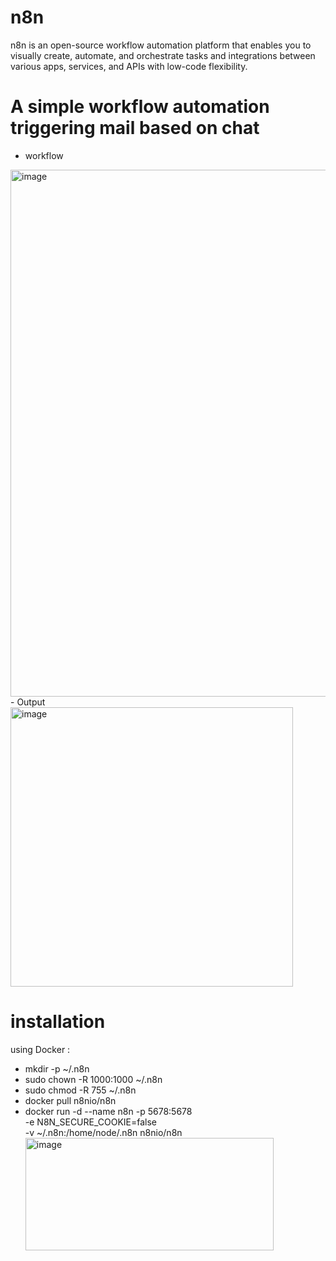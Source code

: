 # n8n
n8n is an open-source workflow automation platform that enables you to visually create, automate, and orchestrate tasks and integrations between various apps, services, and APIs with low-code flexibility.

# A simple workflow automation triggering mail based on chat 
- workflow
<img width="1664" height="843" alt="image" src="https://github.com/user-attachments/assets/90297d14-2041-4b19-a8cc-9962eeb76e37" />
- Output
<img width="452" height="447" alt="image" src="https://github.com/user-attachments/assets/665d76c2-a498-4617-b489-2d88f9b5ae44" />

# installation 
using Docker : 
  - mkdir -p ~/.n8n
  - sudo chown -R 1000:1000 ~/.n8n
  - sudo chmod -R 755 ~/.n8n
  - docker pull n8nio/n8n
  - docker run -d --name n8n -p 5678:5678 \
  -e N8N_SECURE_COOKIE=false \
  -v ~/.n8n:/home/node/.n8n n8nio/n8n<img width="397" height="180" alt="image" src="https://github.com/user-attachments/assets/08b53081-3a5f-42cf-b326-f59c4348cf72" />

